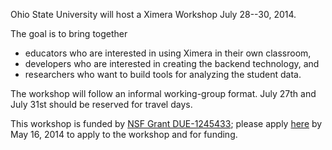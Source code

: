 Ohio State University will host a Ximera Workshop July 28--30, 2014.

The goal is to bring together

- educators who are interested in using Ximera in their own classroom,
- developers who are interested in creating the backend technology, and
- researchers who want to build tools for analyzing the student data.

The workshop will follow an informal working-group format.  July 27th
and July 31st should be reserved for travel days.


This workshop is funded by [NSF Grant DUE-1245433](http://www.nsf.gov/awardsearch/showAward?AWD_ID=1245433); please apply [here](http://go.osu.edu/xw1) by May 16, 2014 to apply to the workshop and for funding.

